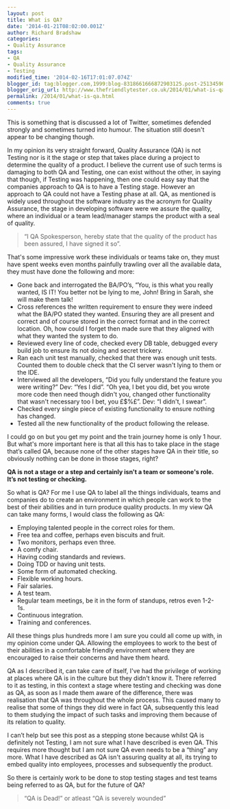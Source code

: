 ```yaml
---
layout: post
title: What is QA?
date: '2014-01-21T08:02:00.001Z'
author: Richard Bradshaw
categories:
- Quality Assurance
tags:
- QA
- Quality Assurance
- Testing
modified_time: '2014-02-16T17:01:07.074Z'
blogger_id: tag:blogger.com,1999:blog-8318661666872903125.post-2513459038749801639
blogger_orig_url: http://www.thefriendlytester.co.uk/2014/01/what-is-qa.html
permalink: /2014/01/what-is-qa.html
comments: true
---
```


This is something that is discussed a lot of Twitter, sometimes defended strongly and sometimes turned into humour. The situation still doesn't appear to be changing though. 

In my opinion its very straight forward, Quality Assurance (QA) is not Testing nor is it the stage or step that takes place during a project to determine the quality of a product. I believe the current use of such terms is damaging to both QA and Testing, one can exist without the other, in saying that though, if Testing was happening, then one could easy say that the companies approach to QA is to have a Testing stage. However an approach to QA could not have a Testing phase at all. QA, as mentioned is widely used throughout the software industry as the acronym for Quality Assurance, the stage in developing software were we assure the quality, where an individual or a team lead/manager stamps the product with a seal of quality.

> “I QA Spokesperson, hereby state that the quality of the product has been assured, I have signed it so”.

That's some impressive work these individuals or teams take on, they must have spent weeks even months painfully trawling over all the available data, they must have done the following and more:  

*   Gone back and interrogated the BA/PO’s, “You, is this what you really wanted, IS IT! You better not be lying to me, John! Bring in Sarah, she will make them talk! 
*   Cross references the written requirement to ensure they were indeed what the BA/PO stated they wanted. Ensuring they are all present and correct and of course stored in the correct format and in the correct location. Oh, how could I forget then made sure that they aligned with what they wanted the system to do. 
*   Reviewed every line of code, checked every DB table, debugged every build job to ensure its not doing and secret trickery. 
*   Ran each unit test manually, checked that there was enough unit tests. Counted them to double check that the CI server wasn't lying to them or the IDE. 
*   Interviewed all the developers, “Did you fully understand the feature you were writing?” Dev: “Yes I did”. “Oh yea, I bet you did, bet you wrote more code then need though didn't you, changed other functionality that wasn't necessary too I bet, you £$%£”. Dev: “I didn't, I swear”. 
*   Checked every single piece of existing functionality to ensure nothing has changed. 
*   Tested all the new functionality of the product following the release.

I could go on but you get my point and the train journey home is only 1 hour. But what's more important here is that all this has to take place in the stage that’s called QA, because none of the other stages have QA in their title, so obviously nothing can be done in those stages, right? 

**QA is not a stage or a step and certainly isn't a team or someone's role. It’s not testing or checking.** 

So what is QA? For me I use QA to label all the things individuals, teams and companies do to create an environment in which people can work to the best of their abilities and in turn produce quality products. In my view QA can take many forms, I would class the following as QA:  

*   Employing talented people in the correct roles for them. 
*   Free tea and coffee, perhaps even biscuits and fruit. 
*   Two monitors, perhaps even three. 
*   A comfy chair. 
*   Having coding standards and reviews. 
*   Doing TDD or having unit tests. 
*   Some form of automated checking. 
*   Flexible working hours. 
*   Fair salaries. 
*   A test team. 
*   Regular team meetings, be it in the form of standups, retros even 1-2-1s. 
*   Continuous integration. 
*   Training and conferences.

All these things plus hundreds more I am sure you could all come up with, in my opinion come under QA. Allowing the employees to work to the best of their abilities in a comfortable friendly environment where they are encouraged to raise their concerns and have them heard.

QA as I described it, can take care of itself, I've had the privilege of working at places where QA is in the culture but they didn't know it. There referred to it as testing, in this context a stage where testing and checking was done as QA, as soon as I made them aware of the difference, there was realisation that QA was throughout the whole process. This caused many to realise that some of things they did were in fact QA, subsequently this lead to them studying the impact of such tasks and improving them because of its relation to quality.

I can’t help but see this post as a stepping stone because whilst QA is definitely not Testing, I am not sure what I have described is even QA. This requires more thought but I am not sure QA even needs to be a “thing” any more. What I have described as QA isn't assuring quality at all, its trying to embed quality into employees, processes and subsequently the product.

So there is certainly work to be done to stop testing stages and test teams being referred to as QA, but for the future of QA?

> “QA is Dead!” or atleast “QA is severely wounded”
